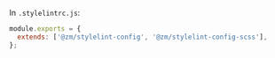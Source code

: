 In `.stylelintrc.js`:

```js
module.exports = {
  extends: ['@zm/stylelint-config', '@zm/stylelint-config-scss'],
};
```
